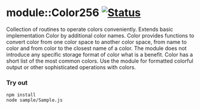 # module::Color256 [![Status](https://github.com/Wandalen/wColor256/workflows/Test/badge.svg)](https://github.com/Wandalen/wColor256}/actions?query=workflow%3ATest)

Collection of routines to operate colors conveniently. Extends basic implementation Color by additional color names. Color provides functions to convert color from one color space to another color space, from name to color and from color to the closest name of a color. The module does not introduce any specific storage format of color what is a benefit. Color has a short list of the most common colors. Use the module for formatted colorful output or other sophisticated operations with colors.

### Try out
```
npm install
node sample/Sample.js
```



















































